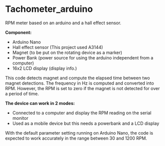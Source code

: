 # Tachometer_arduino

RPM meter based on an arduino and a hall effect sensor.

**Component:**
* Arduino Nano
* Hall effect sensor (This project used A3144)
* Magnet (to be put on the rotating device as a marker)
* Power Bank (power source for using the arduino independent from a computer)
* 16x2 LCD display (display info.)

This code detects magnet and compute the elapsed time between two magnet detections. The frequency in Hz is computed and converted into RPM. However, the RPM is set to zero if the magnet is not detected for over a period of time.

**The device can work in 2 modes:**
* Connected to a computer and display the RPM reading on the serial monitor
* Used as a mobile device but this needs a powerbank and a LCD display

With the default parameter setting running on Arduino Nano, the code is expected to work accurately in the range between 30 and 1200 RPM.
